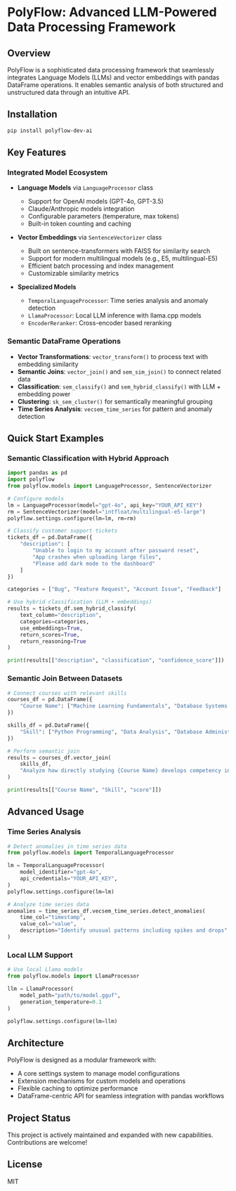 # PolyFlow: Advanced LLM-Powered Data Processing Framework

## Overview
PolyFlow is a sophisticated data processing framework that seamlessly integrates Language Models (LLMs) and vector embeddings with pandas DataFrame operations. It enables semantic analysis of both structured and unstructured data through an intuitive API.

## Installation

```bash
pip install polyflow-dev-ai
```

## Key Features

### Integrated Model Ecosystem
- **Language Models** via `LanguageProcessor` class
  - Support for OpenAI models (GPT-4o, GPT-3.5)
  - Claude/Anthropic models integration
  - Configurable parameters (temperature, max tokens)
  - Built-in token counting and caching

- **Vector Embeddings** via `SentenceVectorizer` class
  - Built on sentence-transformers with FAISS for similarity search
  - Support for modern multilingual models (e.g., E5, multilingual-E5)
  - Efficient batch processing and index management
  - Customizable similarity metrics

- **Specialized Models**
  - `TemporalLanguageProcessor`: Time series analysis and anomaly detection
  - `LlamaProcessor`: Local LLM inference with llama.cpp models
  - `EncoderReranker`: Cross-encoder based reranking

### Semantic DataFrame Operations
- **Vector Transformations**: `vector_transform()` to process text with embedding similarity
- **Semantic Joins**: `vector_join()` and `sem_sim_join()` to connect related data
- **Classification**: `sem_classify()` and `sem_hybrid_classify()` with LLM + embedding power
- **Clustering**: `sk_sem_cluster()` for semantically meaningful grouping
- **Time Series Analysis**: `vecsem_time_series` for pattern and anomaly detection

## Quick Start Examples

### Semantic Classification with Hybrid Approach
```python
import pandas as pd
import polyflow
from polyflow.models import LanguageProcessor, SentenceVectorizer

# Configure models
lm = LanguageProcessor(model="gpt-4o", api_key="YOUR_API_KEY")
rm = SentenceVectorizer(model="intfloat/multilingual-e5-large")
polyflow.settings.configure(lm=lm, rm=rm)

# Classify customer support tickets
tickets_df = pd.DataFrame({
    "description": [
        "Unable to login to my account after password reset",
        "App crashes when uploading large files",
        "Please add dark mode to the dashboard"
    ]
})

categories = ["Bug", "Feature Request", "Account Issue", "Feedback"]

# Use hybrid classification (LLM + embeddings)
results = tickets_df.sem_hybrid_classify(
    text_column="description",
    categories=categories,
    use_embeddings=True,
    return_scores=True,
    return_reasoning=True
)

print(results[["description", "classification", "confidence_score"]])
```

### Semantic Join Between Datasets
```python
# Connect courses with relevant skills
courses_df = pd.DataFrame({
    "Course Name": ["Machine Learning Fundamentals", "Database Systems Design"]
})

skills_df = pd.DataFrame({
    "Skill": ["Python Programming", "Data Analysis", "Database Administration"]
})

# Perform semantic join
results = courses_df.vector_join(
    skills_df, 
    "Analyze how directly studying {Course Name} develops competency in {Skill}"
)

print(results[["Course Name", "Skill", "score"]])
```

## Advanced Usage

### Time Series Analysis
```python
# Detect anomalies in time series data
from polyflow.models import TemporalLanguageProcessor

lm = TemporalLanguageProcessor(
    model_identifier="gpt-4o",
    api_credentials="YOUR_API_KEY",
)
polyflow.settings.configure(lm=lm)

# Analyze time series data
anomalies = time_series_df.vecsem_time_series.detect_anomalies(
    time_col="timestamp",
    value_col="value",
    description="Identify unusual patterns including spikes and drops"
)
```

### Local LLM Support
```python
# Use local Llama models
from polyflow.models import LlamaProcessor

llm = LlamaProcessor(
    model_path="path/to/model.gguf",
    generation_temperature=0.1
)

polyflow.settings.configure(lm=llm)
```

## Architecture

PolyFlow is designed as a modular framework with:
- A core settings system to manage model configurations
- Extension mechanisms for custom models and operations
- Flexible caching to optimize performance
- DataFrame-centric API for seamless integration with pandas workflows

## Project Status

This project is actively maintained and expanded with new capabilities. Contributions are welcome!

## License

MIT
